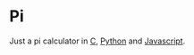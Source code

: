 # Pi

Just a pi calculator in <a href="./src/pi.c">C</a>, <a href="./src/pi.py">Python</a> and <a href="./src/pi.js">Javascript</a>.
